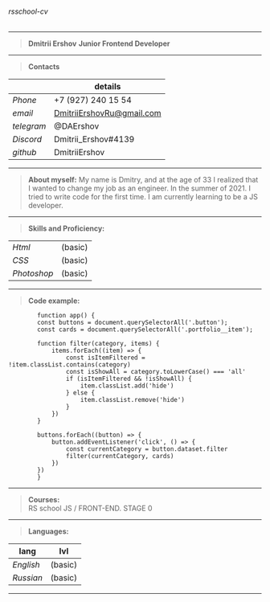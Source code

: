######  rsschool-cv
---
>**Dmitrii Ershov**
**Junior Frontend Developer**
---
>**Contacts**

|               |       details              |
| ------------- | -------------------------- |
| *Phone*       | +7 (927) 240 15 54         |
| *email*       | DmitriiErshovRu@gmail.com  |
| *telegram*    | @DAErshov                  |
| *Discord*     | Dmitrii_Ershov#4139        |
| *github*      | DmitriiErshov              |

---
>**About myself:**
My name is Dmitry, and at the age of 33 I realized that I wanted to change my job as an engineer. In the summer of 2021. I tried to write code for the first time. I am currently learning to be a JS developer.
---



>**Skills and Proficiency:** 

|                  |             |
| ---------------- | ----------- |
| *Html*           |  (basic)    |
| *CSS*            |  (basic)    |
| *Photoshop*      |  (basic)    |

---
>**Code example:** 
```
        function app() {
        const buttons = document.querySelectorAll('.button');
        const cards = document.querySelectorAll('.portfolio__item');
        
        function filter(category, items) {
            items.forEach((item) => {
                const isItemFiltered = !item.classList.contains(category)
                const isShowAll = category.toLowerCase() === 'all'
                if (isItemFiltered && !isShowAll) {
                    item.classList.add('hide')
                } else {
                    item.classList.remove('hide')
                }
            })
        }

        buttons.forEach((button) => {
            button.addEventListener('click', () => {
                const currentCategory = button.dataset.filter
                filter(currentCategory, cards)
            })
        })
        }
```

---
>**Courses:**  
RS school JS / FRONT-END. STAGE 0
---
>**Languages:**

|       lang       |     lvl     |
| ---------------- | ----------- |
| *English*        |  (basic)    |
| *Russian*        |  (basic)    |
---